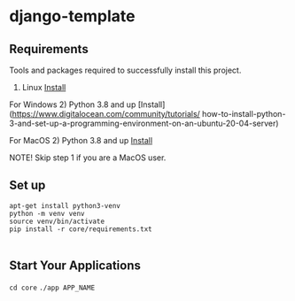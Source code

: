 # django-template

## Requirements
Tools and packages required to successfully install this project.

1) Linux [Install](https://youtu.be/xzgwDbe7foQ) 

For Windows 
2) Python 3.8 and up [Install](https://www.digitalocean.com/community/tutorials/
how-to-install-python-3-and-set-up-a-programming-environment-on-an-ubuntu-20-04-server)

For MacOS
2) Python 3.8 and up [Install](https://docs.python-guide.org/starting/install3/osx/)

NOTE! Skip step 1 if you are a MacOS user.

## Set up

`apt-get install python3-venv`
<br>
`python -m venv venv`
<br>
`source venv/bin/activate`
<br>
`pip install -r core/requirements.txt`
<br>
<br>

## Start Your Applications
`cd core`
`./app APP_NAME`
